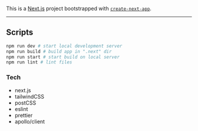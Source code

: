 This is a [Next.js](https://nextjs.org/) project bootstrapped with [`create-next-app`](https://github.com/vercel/next.js/tree/canary/packages/create-next-app).

---

## Scripts

```bash
npm run dev # start local development server
npm run build # build app in ".next" dir
npm run start # start build on local server
npm run lint # lint files
```

### Tech

- next.js
- tailwindCSS
- postCSS
- eslint
- prettier
- apollo/client
